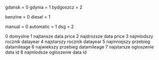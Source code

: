 gdansk = 0
gdynia = 1
bydgoszcz = 2

benzine = 0
diesel = 1

manual = 0
automatic = 1
dsg = 2

0 domyslne
1 najtansze data price
2 najdrozsze data price
3 najmlodszy rocznik datayear
4 najstarszy rocznik datayear
5 najmniejszy przebieg datamileage
6 najwiekszy przebieg datamileage
7 najstarsze ogloszenie data id
8 najmlodsze ogloszenie data id
